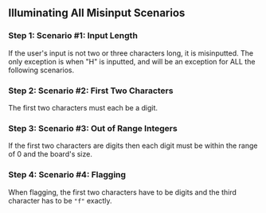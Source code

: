 ## Illuminating All Misinput Scenarios

### Step 1: Scenario #1: Input Length

If the user's input is not two or three characters long, it is misinputted. The only exception is when "H" is inputted, and will be an exception for ALL the following scenarios. 

### Step 2: Scenario #2: First Two Characters

The first two characters must each be a digit. 

### Step 3: Scenario #3: Out of Range Integers

If the first two characters are digits then each digit must be within the range of 0 and the board's size. 

### Step 4: Scenario #4: Flagging

When flagging, the first two characters have to be digits and the third character has to be `"f"` exactly. 

